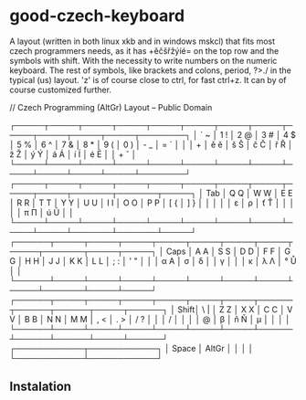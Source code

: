# good-czech-keyboard
A layout (written in both linux xkb and in windows mskcl) that fits most czech programmers needs, as it has +ěčšřžýíé= on the top row and the symbols with shift. With the necessity to write numbers on the numeric keyboard. The rest of symbols, like brackets and colons, period, ?>./ in the typical (us) layout. 'z' is of course close to ctrl, for fast ctrl+z. It can by of course customized further.


// Czech Programming (AltGr) Layout – Public Domain

┌─────┬─────┬─────┬─────┬─────┬─────┬─────┬─────┬─────┬─────┬─────┬─────┬────────┐
│ ` ~ │ 1 ! │ 2 @ │ 3 # │ 4 $ │ 5 % │ 6 ^ │ 7 & │ 8 * │ 9 ( │ 0 ) │ - _ │ = ´    │
│     │  +  │ ě ě │ š Š │ č Č │ ř Ř │ ž Ž │ ý Ý │ á Á │ í Í │ é É │     │ + ˇ    │
└─────┴─────┴─────┴─────┴─────┴─────┴─────┴─────┴─────┴─────┴─────┴─────┴────────┘
┌─────┬─────┬─────┬─────┬─────┬─────┬─────┬─────┬─────┬─────┬───────┬───────┬─────┐
│ Tab │ Q Q │ W W │ E E │ R R │ T T │ Y Y │ U U │ I I │ O O │ P P   │ [ {   │ ] } │
│     │     │     │ ε   │ ρ   │ ť Ť │     │     │     │     │ π Π   │ ú Ú   │     │
└─────┴─────┴─────┴─────┴─────┴─────┴─────┴─────┴─────┴─────┴───────┴───────┴─────┘
┌──────┬─────┬─────┬─────┬─────┬─────┬─────┬─────┬─────┬───────┬─────┬─────┐
│ Caps │ A A │ S S │ D D │ F F │ G G │ H H │ J J │ K K │ L L   │ ; : │ ' " │
│      │ α Α │ σ   │ δ   │     │ γ   │     │     │ κ   │ λ Λ   │ ° Ů │     │
└──────┴─────┴─────┴─────┴─────┴─────┴─────┴─────┴─────┴───────┴─────┴─────┘
┌──────┬─────┬─────┬─────┬─────┬─────┬─────┬──────┬──────┬──────┬─────┬──────┐
│ Shift│ \ | │ Z Z │ X X │ C C │ V V │ B B │ N N  │ M M  │ , <  │ . > │ / ?  │
│      │ /   │     │     │     │ @   │ β   │ ň Ň  │ μ    │      │     │      │
└──────┴─────┴─────┴─────┴─────┴─────┴─────┴──────┴──────┴──────┴─────┴──────┘
           ┌────────────┬────────────┐
           │    Space   │   AltGr    │
           │            │            │
           └────────────┴────────────┘

## Instalation